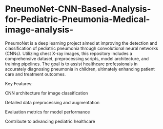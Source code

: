 # PneumoNet-CNN-Based-Analysis-for-Pediatric-Pneumonia-Medical-image-analysis-
PneumoNet is a deep learning project aimed at improving the detection and classification of pediatric pneumonia through convolutional neural networks (CNNs). Utilizing chest X-ray images, this repository includes a comprehensive dataset, preprocessing scripts, model architecture, and training pipelines. The goal is to assist healthcare professionals in accurately diagnosing pneumonia in children, ultimately enhancing patient care and treatment outcomes.


Key Features:


CNN architecture for image classification

Detailed data preprocessing and augmentation

Evaluation metrics for model performance

Contribute to advancing pediatric healthcare 
